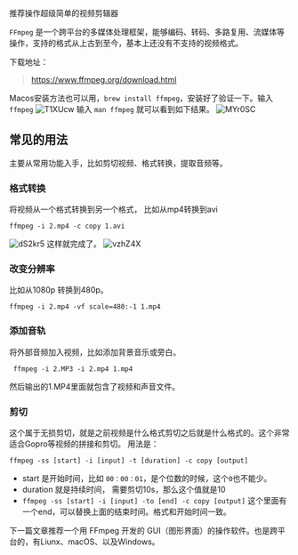 

推荐操作超级简单的视频剪辑器



`FFmpeg` 是一个跨平台的多媒体处理框架，能够编码、转码、多路复用、流媒体等操作，支持的格式从上古到至今，基本上还没有不支持的视频格式。

下载地址：
>https://www.ffmpeg.org/download.html

Macos安装方法也可以用，`brew install ffmpeg`，安装好了验证一下。输入 `ffmpeg`
![T1XUcw](https://gitee.com/stormzhang/mdPic/raw/master/uPic/T1XUcw.png)
输入 `man ffmpeg` 就可以看到如下结果。
![MYr0SC](https://gitee.com/stormzhang/mdPic/raw/master/uPic/MYr0SC.png)

## 常见的用法
主要从常用功能入手，比如剪切视频、格式转换，提取音频等。
### 格式转换
将视频从一个格式转换到另一个格式， 比如从mp4转换到avi
```
ffmpeg -i 2.mp4 -c copy 1.avi
```
![dS2kr5](https://gitee.com/stormzhang/mdPic/raw/master/uPic/dS2kr5.png)
这样就完成了。
![vzhZ4X](https://gitee.com/stormzhang/mdPic/raw/master/uPic/vzhZ4X.png)

### 改变分辨率

比如从1080p 转换到480p。
```
ffmpeg -i 2.mp4 -vf scale=480:-1 1.mp4
```

### 添加音轨

将外部音频加入视频，比如添加背景音乐或旁白。
```
 ffmpeg -i 2.MP3 -i 2.mp4 1.mp4
```
然后输出的1.MP4里面就包含了视频和声音文件。

### 剪切
这个属于无损剪切，就是之前视频是什么格式剪切之后就是什么格式的。这个非常适合Gopro等视频的拼接和剪切。
用法是：
```
ffmpeg -ss [start] -i [input] -t [duration] -c copy [output]
```
- start 是开始时间，比如 `00：00：01`，是个位数的时候，这个`0`也不能少。
- duration 就是持续时间， 需要剪切10s，那么这个值就是10
- `ffmpeg -ss [start] -i [input] -to [end] -c copy [output]` 这个里面有一个end，可以替换上面的结束时间。格式和开始时间一致。

下一篇文章推荐一个用 FFmpeg 开发的 GUI（图形界面）的操作软件。也是跨平台的，有Liunx、macOS、以及Windows。
